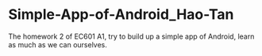 # Simple-App-of-Android_Hao-Tan
The homework 2 of EC601 A1, try to build up a simple app of Android, learn as much as we can ourselves.

